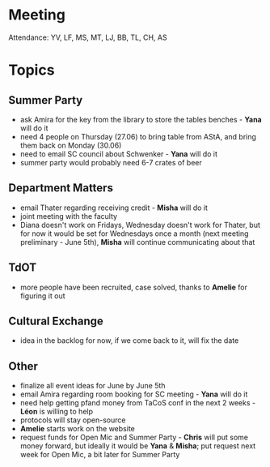 # Meeting
Attendance: YV, LF, MS, MT, LJ, BB, TL, CH, AS

# Topics

## Summer Party
- ask Amira for the key from the library to store the tables benches - __Yana__ will do it
- need 4 people on Thursday (27.06) to bring table from AStA, and bring them back on Monday (30.06)
- need to email SC council about Schwenker - __Yana__ will do it
- summer party would probably need 6-7 crates of beer

## Department Matters
- email Thater regarding receiving credit - __Misha__ will do it
- joint meeting with the faculty
- Diana doesn't work on Fridays, Wednesday doesn't work for Thater, but for now it would be set for Wednesdays once a month (next meeting preliminary - June 5th), __Misha__ will continue communicating about that

## TdOT
- more people have been recruited, case solved, thanks to __Amelie__ for figuring it out

## Cultural Exchange
- idea in the backlog for now, if we come back to it, will fix the date

## Other
- finalize all event ideas for June by June 5th
- email Amira regarding room booking for SC meeting - __Yana__ will do it
- need help getting pfand money from TaCoS conf in the next 2 weeks - __Léon__ is willing to help
- protocols will stay open-source
- __Amelie__ starts work on the website
- request funds for Open Mic and Summer Party - __Chris__ will put some money forward, but ideally it would be __Yana__ & __Misha__; put request next week for Open Mic, a bit later for Summer Party